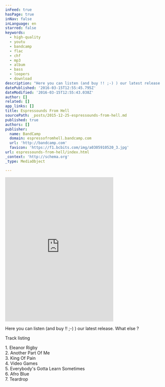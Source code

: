 ```yaml
---
inFeed: true
hasPage: true
inNav: false
inLanguage: en
starred: false
keywords:
  - high-quality
  - youtu
  - bandcamp
  - flac
  - chf
  - mp3
  - album
  - bass
  - loopers
  - download
description: "Here you can listen (and buy !! ;-) ) our latest release. What else ?\_"
datePublished: '2016-03-15T12:55:45.795Z'
dateModified: '2016-03-15T12:55:43.038Z'
author: []
related: []
app_links: []
title: Espressounds From Hell
sourcePath: _posts/2015-12-25-espressounds-from-hell.md
published: true
authors: []
publisher:
  name: BandCamp
  domain: espressofromhell.bandcamp.com
  url: 'http://bandcamp.com'
  favicon: 'https://f1.bcbits.com/img/a0305910520_3.jpg'
url: espressounds-from-hell/index.html
_context: 'http://schema.org'
_type: MediaObject

---
```

<iframe src="https://cdn.embedly.com/widgets/media.html?src=https%3A%2F%2Fbandcamp.com%2FEmbeddedPlayer%2Fv%3D2%2Falbum%3D1528106459%2Fsize%3Dlarge%2Flinkcol%3D0084B4%2Fnotracklist%3Dtrue%2Ftwittercard%3Dtrue%2F&amp;url=https%3A%2F%2Fespressofromhell.bandcamp.com%2F&amp;image=https%3A%2F%2Ff1.bcbits.com%2Fimg%2Fa0305910520_5.jpg&amp;key=b7d04c9b404c499eba89ee7072e1c4f7&amp;type=text%2Fhtml&amp;schema=bandcamp" width="350" height="467" scrolling="no" frameborder="0" allowfullscreen="allowfullscreen" style=""></iframe>

Here you can listen (and buy !! ;-) ) our latest release. What else ? 

Track listing

1\. Eleanor Rigby  
2\. Another Part Of Me  
3\. King Of Pain  
4\. Video Games  
5\. Everybody's Gotta Learn Sometimes  
6\. Afro Blue  
7\. Teardrop